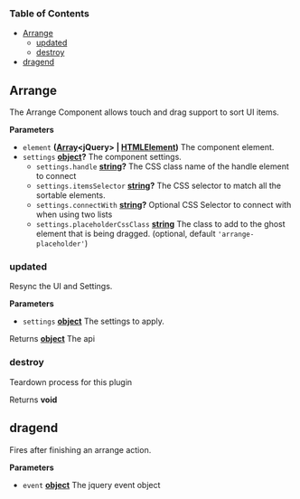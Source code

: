 <!-- Generated by documentation.js. Update this documentation by updating the source code. -->

### Table of Contents

-   [Arrange][1]
    -   [updated][2]
    -   [destroy][3]
-   [dragend][4]

## Arrange

The Arrange Component allows touch and drag support to sort UI items.

**Parameters**

-   `element` **([Array][5]&lt;jQuery> | [HTMLElement][6])** The component element.
-   `settings` **[object][7]?** The component settings.
    -   `settings.handle` **[string][8]?** The CSS class name of the handle element to connect
    -   `settings.itemsSelector` **[string][8]?** The CSS selector to match all the sortable elements.
    -   `settings.connectWith` **[string][8]?** Optional CSS Selector to connect with when using two lists
    -   `settings.placeholderCssClass` **[string][8]** The class to add to the ghost element that is being dragged. (optional, default `'arrange-placeholder'`)

### updated

Resync the UI and Settings.

**Parameters**

-   `settings` **[object][7]** The settings to apply.

Returns **[object][7]** The api

### destroy

Teardown process for this plugin

Returns **void** 

## dragend

Fires after finishing an arrange action.

**Parameters**

-   `event` **[object][7]** The jquery event object

[1]: #arrange

[2]: #updated

[3]: #destroy

[4]: #dragend

[5]: https://developer.mozilla.org/docs/Web/JavaScript/Reference/Global_Objects/Array

[6]: https://developer.mozilla.org/docs/Web/HTML/Element

[7]: https://developer.mozilla.org/docs/Web/JavaScript/Reference/Global_Objects/Object

[8]: https://developer.mozilla.org/docs/Web/JavaScript/Reference/Global_Objects/String
